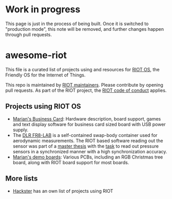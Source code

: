 <!--
SPDX-License-Identifier: CC0-1.0
SPDX-FileCopyrightText: The RIOT OS contributors
-->

# Work in progress

This page is just in the process of being built.
Once it is switched to "production mode",
this note will be removed, and further changes happen through pull requests.

# awesome-riot

This file is a curated list of projects using and resources for [RIOT OS], the Friendly OS for the Internet of Things.

This repo is maintained by [RIOT maintainers](https://github.com/orgs/RIOT-OS/teams/maintainers).
Please contribute by opening pull requests.
As part of the RIOT project, the [RIOT code of conduct] applies.

[RIOT OS]: https://www.riot-os.org/
[RIOT code of conduct]: https://github.com/RIOT-OS/RIOT/blob/master/CODE_OF_CONDUCT.md

Projects using RIOT OS
----------------------

* [Marian's Business Card](https://github.com/maribu/business-card): Hardware description, board support, games and text display software for business card sized board with USB power supply.
* The [DLR FR8-LAB](https://elib.dlr.de/186155/) is a self-contained swap-body container used for aerodynamic measurements.
  The RIOT based software reading out the sensor was part of a [master thesis](https://comsys.ovgu.de/Thesis+Topics/Finished+Theses/Pham+Huu+Quang+2021.html) with the [task](https://comsys.ovgu.de/comsys_media/thesis/MSc/Pressure+Fluctuation+Monitoring+System.pdf) to read out pressure sensors in a synchronized manner with a high synchronization accuracy.
* [Marian's demo boards](https://github.com/maribu/boards): Various PCBs, including an RGB Christmas tree board, along with RIOT board support for most boards.

More lists
----------

* [Hackster](https://www.hackster.io/riot-os) has an own list of projects using RIOT
